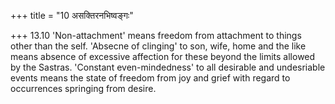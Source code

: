 +++
title = "10 असक्तिरनभिष्वङ्गः"

+++
13.10 'Non-attachment' means freedom from attachment to things other
than the self. 'Absecne of clinging' to son, wife, home and the like
means absence of excessive affection for these beyond the limits allowed
by the Sastras. 'Constant even-mindedness' to all desirable and
undesriable events means the state of freedom from joy and grief with
regard to occurrences springing from desire.
